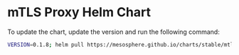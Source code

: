 # mTLS Proxy Helm Chart

To update the chart, update the version and run the following command:

```bash
VERSION=0.1.8; helm pull https://mesosphere.github.io/charts/stable/mtls-proxy-${VERSION}.tgz
```
